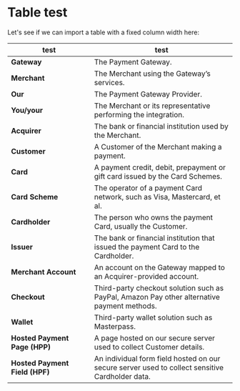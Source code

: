 # Table test

Let's see if we can import a table with a fixed column width here:

<table data-header-hidden><thead><tr><th width="170.26915113871632">test</th><th>test</th></tr></thead><tbody><tr><td><strong>Gateway</strong></td><td>The Payment Gateway.</td></tr><tr><td><strong>Merchant</strong></td><td>The Merchant using the Gateway’s services.</td></tr><tr><td><strong>Our</strong></td><td>The Payment Gateway Provider.</td></tr><tr><td><strong>You/your</strong></td><td>The Merchant or its representative performing the integration.</td></tr><tr><td><strong>Acquirer</strong></td><td>The bank or financial institution used by the Merchant.</td></tr><tr><td><strong>Customer</strong></td><td>A Customer of the Merchant making a payment.</td></tr><tr><td><strong>Card</strong></td><td>A payment credit, debit, prepayment or gift card issued by the Card Schemes.</td></tr><tr><td><strong>Card Scheme</strong></td><td>The operator of a payment Card network, such as Visa, Mastercard, et al.</td></tr><tr><td><strong>Cardholder</strong></td><td>The person who owns the payment Card, usually the Customer.</td></tr><tr><td><strong>Issuer</strong></td><td>The bank or financial institution that issued the payment Card to the Cardholder.</td></tr><tr><td><strong>Merchant Account</strong></td><td>An account on the Gateway mapped to an Acquirer-provided account.</td></tr><tr><td><strong>Checkout</strong></td><td>Third-party checkout solution such as PayPal, Amazon Pay other alternative payment methods.</td></tr><tr><td><strong>Wallet</strong></td><td>Third-party wallet solution such as Masterpass.</td></tr><tr><td><strong>Hosted Payment Page (HPP)</strong></td><td>A page hosted on our secure server used to collect Customer details.</td></tr><tr><td><strong>Hosted Payment Field (HPF)</strong></td><td>An individual form field hosted on our secure server used to collect sensitive Cardholder data.</td></tr></tbody></table>
